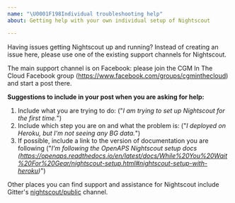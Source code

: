 ```yaml
---
name: "\U0001F198Individual troubleshooting help"
about: Getting help with your own individual setup of Nightscout

---
```


Having issues getting Nightscout up and running? Instead of creating an issue here, please use one of the existing support channels for Nightscout.

The main support channel is on Facebook: please join the CGM In The Cloud Facebook group (https://www.facebook.com/groups/cgminthecloud) and start a post there. 

**Suggestions to include in your post when you are asking for help:**
1. Include what you are trying to do: ("*I am trying to set up Nightscout for the first time.*")
2. Include which step you are on and what the problem is: ("*I deployed on Heroku, but I'm not seeing any BG data.*")
3. If possible, include a link to the version of documentation you are following ("*I'm following the OpenAPS Nightscout setup docs (https://openaps.readthedocs.io/en/latest/docs/While%20You%20Wait%20For%20Gear/nightscout-setup.html#nightscout-setup-with-heroku)*")

Other places you can find support and assistance for Nightscout include Gitter's [nightscout/public](https://gitter.im/nightscout/public) channel.
